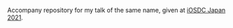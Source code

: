 Accompany repository for my talk of the same name, given at [iOSDC Japan 2021](https://iosdc.jp/2021/).
